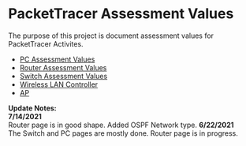 # PacketTracer Assessment Values
The purpose of this project is document assessment values for PacketTracer Activites. 

* [PC Assessment Values](/PC_Value_Guide.md)
* [Router Assessment Values](/Router_Value_Guide.md)
* [Switch Assessment Values](/Switch_Value_Guide.md)
* [Wireless LAN Controller](/WLC_Value_Guide.md)
* [AP](/AP_Value_Guide.md)

**Update Notes:**  
__7/14/2021__  
Router page is in good shape. Added OSPF Network type.
__6/22/2021__  
The Switch and PC pages are mostly done. Router page is in progress.

